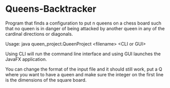 # Queens-Backtracker
Program that finds a configuration to put n queens on a chess board such that no queen is in danger of being attacked by
another queen in any of the cardinal directions or diagonals.

Usage: java queen_project.QueenProject \<filename\> \<CLI or GUI\>

Using CLI will run the command line interface and using GUI launches the JavaFX application.

You can change the format of the input file and it should still work,
put a Q where you want to have a queen and make sure the integer on the first line is the dimensions of the square 
board.
